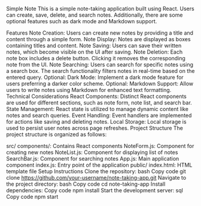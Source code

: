 
Simple Note 
This is a simple note-taking application built using React. Users can create, save, delete, and search notes. Additionally, there are some optional features such as dark mode and Markdown support.

Features
Note Creation: Users can create new notes by providing a title and content through a simple form.
Note Display: Notes are displayed as boxes containing titles and content.
Note Saving: Users can save their written notes, which become visible on the UI after saving.
Note Deletion: Each note box includes a delete button. Clicking it removes the corresponding note from the UI.
Note Searching: Users can search for specific notes using a search box. The search functionality filters notes in real-time based on the entered query.
Optional: Dark Mode: Implement a dark mode feature for users preferring a darker color scheme.
Optional: Markdown Support: Allow users to write notes using Markdown for enhanced text formatting.
Technical Considerations
React Components: Distinct React components are used for different sections, such as note form, note list, and search bar.
State Management: React state is utilized to manage dynamic content like notes and search queries.
Event Handling: Event handlers are implemented for actions like saving and deleting notes.
Local Storage: Local storage is used to persist user notes across page refreshes.
Project Structure
The project structure is organized as follows:

src/
components/: Contains React components
NoteForm.js: Component for creating new notes
NoteList.js: Component for displaying list of notes
SearchBar.js: Component for searching notes
App.js: Main application component
index.js: Entry point of the application
public/
index.html: HTML template file
Setup Instructions
Clone the repository:
bash
Copy code
git clone https://github.com/your-username/note-taking-app.git
Navigate to the project directory:
bash
Copy code
cd note-taking-app
Install dependencies:
Copy code
npm install
Start the development server:
sql
Copy code
npm start


